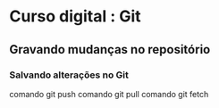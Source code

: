 # Curso digital : Git

## Gravando mudanças no repositório

### Salvando alterações no Git
comando git push
comando git pull
comando git fetch
